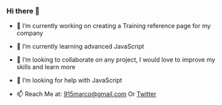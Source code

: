 ### Hi there 👋





- 🔭 I’m currently working on creating a Training reference page for my company
- 🌱 I’m currently learning advanced JavaScript
- 👯 I’m looking to collaborate on any project, I would love to improve my skills and learn more 
- 🤔 I’m looking for help with JavaScript

- 📫 Reach Me at: 915marco@gmail.com Or [Twitter](https://twitter.com/SBMarco33)



